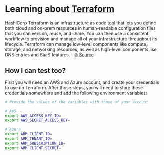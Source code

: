 # Learning about [Terraform](https://www.terraform.io)

HashiCorp Terraform is an infrastructure as code tool that lets you define both cloud and on-prem resources in human-readable configuration files that you can version, reuse, and share. You can then use a consistent workflow to provision and manage all of your infrastructure throughout its lifecycle. Terraform can manage low-level components like compute, storage, and networking resources, as well as high-level components like DNS entries and SaaS features. - [🌐 Source](https://developer.hashicorp.com/terraform/intro)

## How I can test too?

First you will need an AWS and Azure account, and create your credentials to use on Terraform. After those steps, you will need to store these credentials somewhere and add the following environment variables:

```bash
# Provide the values of the variables with those of your account

# AWS
export AWS_ACCESS_KEY_ID=
export AWS_SECRET_ACCESS_KEY=

# Azure
export ARM_CLIENT_ID=
export ARM_TENANT_ID=
export ARM_SUBSCRIPTION_ID=
export ARM_CLIENT_SECRET=
```
